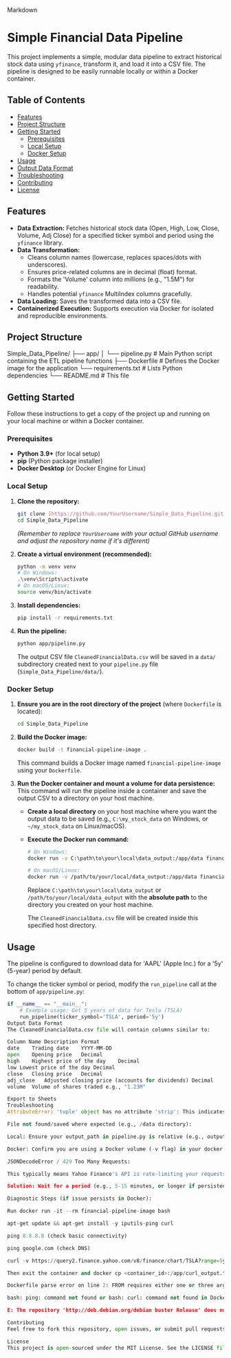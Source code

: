 Markdown

# Simple Financial Data Pipeline

This project implements a simple, modular data pipeline to extract historical stock data using `yfinance`, transform it, and load it into a CSV file. The pipeline is designed to be easily runnable locally or within a Docker container.

## Table of Contents

- [Features](#features)
- [Project Structure](#project-structure)
- [Getting Started](#getting-started)
  - [Prerequisites](#prerequisites)
  - [Local Setup](#local-setup)
  - [Docker Setup](#docker-setup)
- [Usage](#usage)
- [Output Data Format](#output-data-format)
- [Troubleshooting](#troubleshooting)
- [Contributing](#contributing)
- [License](#license)

## Features

* **Data Extraction:** Fetches historical stock data (Open, High, Low, Close, Volume, Adj Close) for a specified ticker symbol and period using the `yfinance` library.
* **Data Transformation:**
    * Cleans column names (lowercase, replaces spaces/dots with underscores).
    * Ensures price-related columns are in decimal (float) format.
    * Formats the 'Volume' column into millions (e.g., "1.5M") for readability.
    * Handles potential `yfinance` MultiIndex columns gracefully.
* **Data Loading:** Saves the transformed data into a CSV file.
* **Containerized Execution:** Supports execution via Docker for isolated and reproducible environments.

## Project Structure

Simple_Data_Pipeline/
├── app/
│   └── pipeline.py       # Main Python script containing the ETL pipeline functions
├── Dockerfile            # Defines the Docker image for the application
└── requirements.txt      # Lists Python dependencies
└── README.md             # This file


## Getting Started

Follow these instructions to get a copy of the project up and running on your local machine or within a Docker container.

### Prerequisites

* **Python 3.9+** (for local setup)
* **pip** (Python package installer)
* **Docker Desktop** (or Docker Engine for Linux)

### Local Setup

1.  **Clone the repository:**
    ```bash
    git clone [https://github.com/YourUsername/Simple_Data_Pipeline.git](https://github.com/YourUsername/Simple_Data_Pipeline.git)
    cd Simple_Data_Pipeline
    ```
    *(Remember to replace `YourUsername` with your actual GitHub username and adjust the repository name if it's different)*

2.  **Create a virtual environment (recommended):**
    ```bash
    python -m venv venv
    # On Windows:
    .\venv\Scripts\activate
    # On macOS/Linux:
    source venv/bin/activate
    ```

3.  **Install dependencies:**
    ```bash
    pip install -r requirements.txt
    ```

4.  **Run the pipeline:**
    ```bash
    python app/pipeline.py
    ```
    The output CSV file `CleanedFinancialData.csv` will be saved in a `data/` subdirectory created next to your `pipeline.py` file (`Simple_Data_Pipeline/data/`).

### Docker Setup

1.  **Ensure you are in the root directory of the project** (where `Dockerfile` is located):
    ```bash
    cd Simple_Data_Pipeline
    ```

2.  **Build the Docker image:**
    ```bash
    docker build -t financial-pipeline-image .
    ```
    This command builds a Docker image named `financial-pipeline-image` using your `Dockerfile`.

3.  **Run the Docker container and mount a volume for data persistence:**
    This command will run the pipeline inside a container and save the output CSV to a directory on your host machine.

    * **Create a local directory** on your host machine where you want the output data to be saved (e.g., `C:\my_stock_data` on Windows, or `~/my_stock_data` on Linux/macOS).

    * **Execute the Docker run command:**
        ```bash
        # On Windows:
        docker run -v C:\path\to\your\local\data_output:/app/data financial-pipeline-image

        # On macOS/Linux:
        docker run -v /path/to/your/local/data_output:/app/data financial-pipeline-image
        ```
        Replace `C:\path\to\your\local\data_output` or `/path/to/your/local/data_output` with the **absolute path** to the directory you created on your host machine.

        The `CleanedFinancialData.csv` file will be created inside this specified host directory.

## Usage

The pipeline is configured to download data for 'AAPL' (Apple Inc.) for a '5y' (5-year) period by default.

To change the ticker symbol or period, modify the `run_pipeline` call at the bottom of `app/pipeline.py`:

```python
if __name__ == "__main__":
    # Example usage: Get 5 years of data for Tesla (TSLA)
    run_pipeline(ticker_symbol='TSLA', period='5y')
Output Data Format
The CleanedFinancialData.csv file will contain columns similar to:

Column Name	Description	Format
date	Trading date	YYYY-MM-DD
open	Opening price	Decimal
high	Highest price of the day	Decimal
low	Lowest price of the day	Decimal
close	Closing price	Decimal
adj_close	Adjusted closing price (accounts for dividends)	Decimal
volume	Volume of shares traded	e.g., "1.23M"

Export to Sheets
Troubleshooting
AttributeError: 'tuple' object has no attribute 'strip': This indicates an issue with column name processing, likely due to yfinance returning MultiIndex columns. Ensure your transform_data function includes logic to flatten MultiIndex columns (as updated during our discussions).

File not found/saved where expected (e.g., /data directory):

Local: Ensure your output_path in pipeline.py is relative (e.g., output_dir = "data"; output_path = os.path.join(output_dir, "CleanedFinancialData.csv")).

Docker: Confirm you are using a Docker volume (-v flag) in your docker run command, mapping a host directory to /app/data inside the container.

JSONDecodeError / 429 Too Many Requests:

This typically means Yahoo Finance's API is rate-limiting your requests.

Solution: Wait for a period (e.g., 5-15 minutes, or longer if persistent) and try again. Repeated requests, especially from the same public IP, can trigger this. If using a VPN or shared network, consider temporarily disabling VPN or changing networks if possible.

Diagnostic Steps (if issue persists in Docker):

Run docker run -it --rm financial-pipeline-image bash

apt-get update && apt-get install -y iputils-ping curl

ping 8.8.8.8 (check basic connectivity)

ping google.com (check DNS)

curl -v https://query2.finance.yahoo.com/v8/finance/chart/TSLA?range=5y&interval=1d > curl_output.txt 2>&1 (check API response)

Then exit the container and docker cp <container_id>:/app/curl_output.txt . to get the full response.

Dockerfile parse error on line 2: FROM requires either one or three arguments: This happens if you place a comment on the same line as the FROM instruction, immediately after the image name. Move the comment to its own line.

bash: ping: command not found or bash: curl: command not found in Docker: slim Docker images don't include these by default. You need to apt-get install -y iputils-ping curl inside the running container for debugging, or add these to your Dockerfile if you always need them (though this increases image size).

E: The repository 'http://deb.debian.org/debian buster Release' does not have a Release file.: Your Docker base image is likely outdated. Update your Dockerfile to use a newer Debian version, e.g., FROM python:3.11-slim-bullseye.

Contributing
Feel free to fork this repository, open issues, or submit pull requests with improvements.

License
This project is open-sourced under the MIT License. See the LICENSE file for more details.
